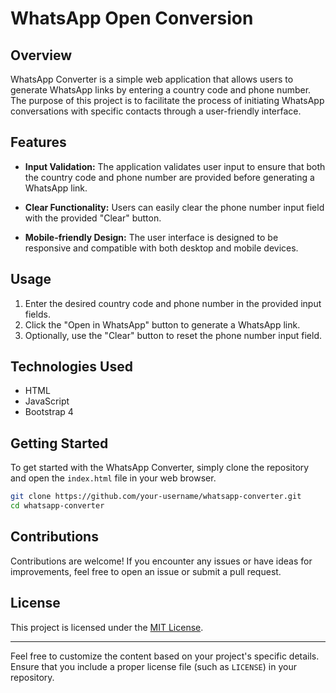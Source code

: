 # WhatsApp Open Conversion

## Overview

WhatsApp Converter is a simple web application that allows users to generate WhatsApp links by entering a country code and phone number. The purpose of this project is to facilitate the process of initiating WhatsApp conversations with specific contacts through a user-friendly interface.

## Features

- **Input Validation:** The application validates user input to ensure that both the country code and phone number are provided before generating a WhatsApp link.

- **Clear Functionality:** Users can easily clear the phone number input field with the provided "Clear" button.

- **Mobile-friendly Design:** The user interface is designed to be responsive and compatible with both desktop and mobile devices.

## Usage

1. Enter the desired country code and phone number in the provided input fields.
2. Click the "Open in WhatsApp" button to generate a WhatsApp link.
3. Optionally, use the "Clear" button to reset the phone number input field.

## Technologies Used

- HTML
- JavaScript
- Bootstrap 4

## Getting Started

To get started with the WhatsApp Converter, simply clone the repository and open the `index.html` file in your web browser.

```bash
git clone https://github.com/your-username/whatsapp-converter.git
cd whatsapp-converter
```

## Contributions

Contributions are welcome! If you encounter any issues or have ideas for improvements, feel free to open an issue or submit a pull request.

## License

This project is licensed under the [MIT License](LICENSE).

---

Feel free to customize the content based on your project's specific details. Ensure that you include a proper license file (such as `LICENSE`) in your repository.

